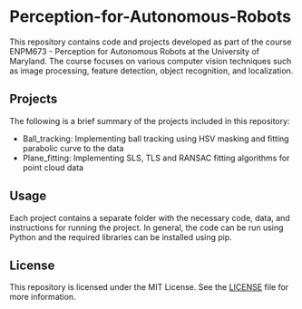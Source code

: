 # Perception-for-Autonomous-Robots

This repository contains code and projects developed as part of the course ENPM673 - Perception for Autonomous Robots at the University of Maryland. The course focuses on various computer vision techniques such as image processing, feature detection, object recognition, and localization.

## Projects
The following is a brief summary of the projects included in this repository:

- Ball_tracking: Implementing ball tracking using HSV masking and fitting parabolic curve to the data
- Plane_fitting: Implementing SLS, TLS and RANSAC fitting algorithms for point cloud data

## Usage
Each project contains a separate folder with the necessary code, data, and instructions for running the project. In general, the code can be run using Python and the required libraries can be installed using pip.

<Credits>
<The projects in this repository were developed by the following individuals:>

## License
This repository is licensed under the MIT License. See the [LICENSE](https://choosealicense.com/licenses/mit/) file for more information.
